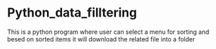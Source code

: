 # Python_data_filltering
This is a python program where user can select a menu for sorting and besed on sorted items it will download the related file into a folder
